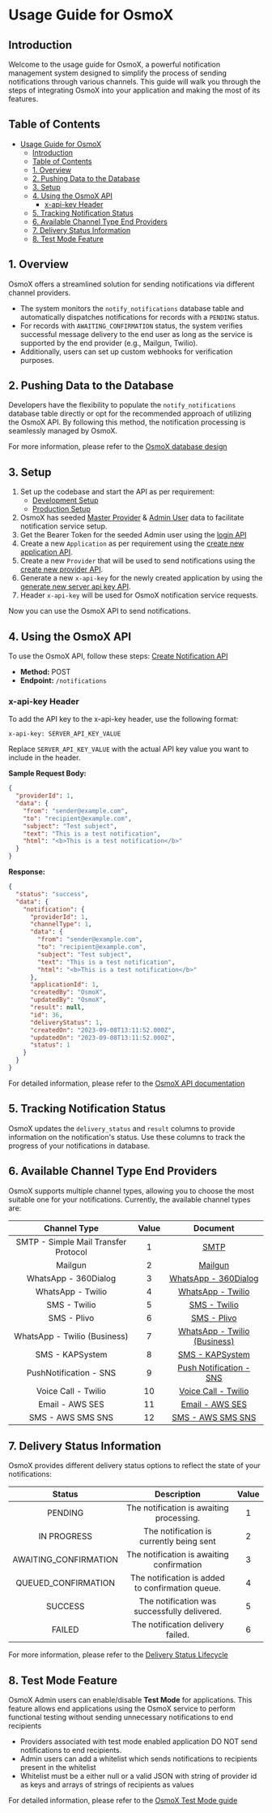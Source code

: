 # Usage Guide for OsmoX

## Introduction

Welcome to the usage guide for OsmoX, a powerful notification management system designed to simplify the process of sending notifications through various channels. This guide will walk you through the steps of integrating OsmoX into your application and making the most of its features.

## Table of Contents

- [Usage Guide for OsmoX](#usage-guide-for-osmox)
  - [Introduction](#introduction)
  - [Table of Contents](#table-of-contents)
  - [1. Overview](#1-overview)
  - [2. Pushing Data to the Database](#2-pushing-data-to-the-database)
  - [3. Setup](#3-setup)
  - [4. Using the OsmoX API](#4-using-the-osmox-api)
    - [x-api-key Header](#x-api-key-header)
  - [5. Tracking Notification Status](#5-tracking-notification-status)
  - [6. Available Channel Type End Providers](#6-available-channel-type-end-providers)
  - [7. Delivery Status Information](#7-delivery-status-information)
  - [8. Test Mode Feature](#8-test-mode-feature)

## 1. Overview

OsmoX offers a streamlined solution for sending notifications via different channel providers.

- The system monitors the `notify_notifications` database table and automatically dispatches notifications for records with a `PENDING` status.
- For records with `AWAITING_CONFIRMATION` status, the system verifies successful message delivery to the end user as long as the service is supported by the end provider (e.g., Mailgun, Twilio).
- Additionally, users can set up custom webhooks for verification purposes.

## 2. Pushing Data to the Database

Developers have the flexibility to populate the `notify_notifications` database table directly or opt for the recommended approach of utilizing the OsmoX API. By following this method, the notification processing is seamlessly managed by OsmoX.

For more information, please refer to the [OsmoX database design](./database-design.md)

## 3. Setup

1. Set up the codebase and start the API as per requirement:
   - [Development Setup](./development-setup.md)
   - [Production Setup](./production-setup.md)
2. OsmoX has seeded [Master Provider](#6-available-channel-type-end-providers) & [Admin User](../src/database/migrations/1692870736646-seeddata.ts) data to facilitate notification service setup.
3. Get the Bearer Token for the seeded Admin user using the [login API](./api-documentation.md#login)
4. Create a new `Application` as per requirement using the [create new application API](./api-documentation.md#create-new-application).
5. Create a new `Provider` that will be used to send notifications using the [create new provider API](./api-documentation.md#create-new-provider).
6. Generate a new `x-api-key` for the newly created application by using the [generate new server api key API](./api-documentation.md#generate-new-server-api-key).
7. Header `x-api-key` will be used for OsmoX notification service requests.

Now you can use the OsmoX API to send notifications.

## 4. Using the OsmoX API

To use the OsmoX API, follow these steps: [Create Notification API](./api-documentation.md#create-notification)

- **Method:** POST
- **Endpoint:** `/notifications`

### x-api-key Header

To add the API key to the x-api-key header, use the following format:

```plaintext
x-api-key: SERVER_API_KEY_VALUE
```

Replace `SERVER_API_KEY_VALUE` with the actual API key value you want to include in the header.

**Sample Request Body:**

```json
{
  "providerId": 1,
  "data": {
    "from": "sender@example.com",
    "to": "recipient@example.com",
    "subject": "Test subject",
    "text": "This is a test notification",
    "html": "<b>This is a test notification</b>"
  }
}
```

**Response:**

```json
{
  "status": "success",
  "data": {
    "notification": {
      "providerId": 1,
      "channelType": 1,
      "data": {
        "from": "sender@example.com",
        "to": "recipient@example.com",
        "subject": "Test subject",
        "text": "This is a test notification",
        "html": "<b>This is a test notification</b>"
      },
      "applicationId": 1,
      "createdBy": "OsmoX",
      "updatedBy": "OsmoX",
      "result": null,
      "id": 36,
      "deliveryStatus": 1,
      "createdOn": "2023-09-08T13:11:52.000Z",
      "updatedOn": "2023-09-08T13:11:52.000Z",
      "status": 1
    }
  }
}
```

For detailed information, please refer to the [OsmoX API documentation](./api-documentation.md)

## 5. Tracking Notification Status

OsmoX updates the `delivery_status` and `result` columns to provide information on the notification's status. Use these columns to track the progress of your notifications in database.

## 6. Available Channel Type End Providers

OsmoX supports multiple channel types, allowing you to choose the most suitable one for your notifications. Currently, the available channel types are:

|           **Channel Type**           | **Value** |                          **Document**                          |
| :----------------------------------: | :-------: | :------------------------------------------------------------: |
| SMTP - Simple Mail Transfer Protocol |     1     |                    [SMTP](channels/smtp.md)                    |
|               Mailgun                |     2     |                 [Mailgun](channels/mailgun.md)                 |
|         WhatsApp - 360Dialog         |     3     |        [WhatsApp - 360Dialog](channels/wa-360Dialog.md)        |
|          WhatsApp - Twilio           |     4     |           [WhatsApp - Twilio](channels/wa-Twilio.md)           |
|             SMS - Twilio             |     5     |             [SMS - Twilio](channels/sms-Twilio.md)             |
|             SMS - Plivo              |     6     |              [SMS - Plivo](channels/sms-Plivo.md)              |
|     WhatsApp - Twilio (Business)     |     7     | [WhatsApp - Twilio (Business)](channels/wa-Twilio-Business.md) |
|           SMS - KAPSystem            |     8     |          [SMS - KAPSystem](channels/sms-kapsystem.md)          |
|        PushNotification - SNS        |     9     |        [Push Notification - SNS](channels/push-sns.md)         |
|         Voice Call - Twilio          |    10     |          [Voice Call - Twilio](channels/vc-twilio.md)          |
|           Email - AWS SES            |    11     |             [Email - AWS SES](channels/aws-ses.md)             |
|          SMS - AWS SMS SNS           |    12     |            [SMS - AWS SMS SNS](channels/sms-sns.md)            |

## 7. Delivery Status Information

OsmoX provides different delivery status options to reflect the state of your notifications:

|      **Status**       |                 **Description**                  | **Value** |
| :-------------------: | :----------------------------------------------: | :-------: |
|        PENDING        |     The notification is awaiting processing.     |     1     |
|      IN PROGRESS      |     The notification is currently being sent     |     2     |
| AWAITING_CONFIRMATION |    The notification is awaiting confirmation     |     3     |
|  QUEUED_CONFIRMATION  | The notification is added to confirmation queue. |     4     |
|        SUCCESS        |   The notification was successfully delivered.   |     5     |
|        FAILED         |        The notification delivery failed.         |     6     |

For more information, please refer to the [Delivery Status Lifecycle](docs/delivery-status-lifecycle.md)

## 8. Test Mode Feature

OsmoX Admin users can enable/disable **Test Mode** for applications. This feature allows end applications using the OsmoX service to perform functional testing without sending unnecessary notifications to end recipients

- Providers associated with test mode enabled application DO NOT send notifications to end recipients.
- Admin users can add a whitelist which sends notifications to recipients present in the whitelist
- Whitelist must be a either null or a valid JSON with string of provider id as keys and arrays of strings of recipients as values

For detailed information, please refer to the [OsmoX Test Mode guide](./test-mode-guide.md)